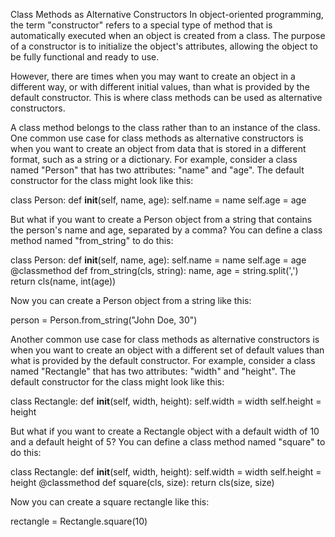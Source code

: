 Class Methods as Alternative Constructors
In object-oriented programming, the term "constructor" refers to a special type of method that is automatically executed when an object is created from a class. The purpose of a constructor is to initialize the object's attributes, allowing the object to be fully functional and ready to use.

However, there are times when you may want to create an object in a different way, or with different initial values, than what is provided by the default constructor. This is where class methods can be used as alternative constructors.

A class method belongs to the class rather than to an instance of the class. One common use case for class methods as alternative constructors is when you want to create an object from data that is stored in a different format, such as a string or a dictionary. For example, consider a class named "Person" that has two attributes: "name" and "age". The default constructor for the class might look like this:

class Person:
    def __init__(self, name, age):
        self.name = name
        self.age = age

But what if you want to create a Person object from a string that contains the person's name and age, separated by a comma? You can define a class method named "from_string" to do this:

class Person:
    def __init__(self, name, age):
        self.name = name
        self.age = age
    @classmethod
    def from_string(cls, string):
        name, age = string.split(',')
        return cls(name, int(age))

Now you can create a Person object from a string like this:

person = Person.from_string("John Doe, 30")

Another common use case for class methods as alternative constructors is when you want to create an object with a different set of default values than what is provided by the default constructor. For example, consider a class named "Rectangle" that has two attributes: "width" and "height". The default constructor for the class might look like this:

class Rectangle:
    def __init__(self, width, height):
        self.width = width
        self.height = height

But what if you want to create a Rectangle object with a default width of 10 and a default height of 5? You can define a class method named "square" to do this:

class Rectangle:
  def __init__(self, width, height):
    self.width = width
    self.height = height
  @classmethod
  def square(cls, size):
    return cls(size, size)

Now you can create a square rectangle like this:

rectangle = Rectangle.square(10)